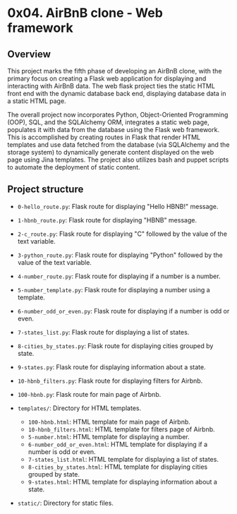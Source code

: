 # 0x04. AirBnB clone - Web framework

## Overview

This project marks the fifth phase of developing an AirBnB clone, with the primary focus on creating a Flask web application for displaying and interacting with AirBnB data. The web flask project ties the static HTML front end with the dynamic database back end, displaying database data in a static HTML page.

The overall project now incorporates Python, Object-Oriented Programming (OOP), SQL, and the SQLAlchemy ORM, integrates a static web page, populates it with data from the database using the Flask web framework. This is accomplished by creating routes in Flask that render HTML templates and use data fetched from the database (via SQLAlchemy and the storage system) to dynamically generate content displayed on the web page using Jina templates. The project also utilizes bash and puppet scripts to automate the deployment of static content.

## Project structure

- `0-hello_route.py`: Flask route for displaying "Hello HBNB!" message.
- `1-hbnb_route.py`: Flask route for displaying "HBNB" message.
- `2-c_route.py`: Flask route for displaying "C" followed by the value of the text variable.
- `3-python_route.py`: Flask route for displaying "Python" followed by the value of the text variable.
- `4-number_route.py`: Flask route for displaying if a number is a number.
- `5-number_template.py`: Flask route for displaying a number using a template.
- `6-number_odd_or_even.py`: Flask route for displaying if a number is odd or even.
- `7-states_list.py`: Flask route for displaying a list of states.
- `8-cities_by_states.py`: Flask route for displaying cities grouped by state.
- `9-states.py`: Flask route for displaying information about a state.
- `10-hbnb_filters.py`: Flask route for displaying filters for Airbnb.
- `100-hbnb.py`: Flask route for main page of Airbnb.


- `templates/`: Directory for HTML templates.
  - `100-hbnb.html`: HTML template for main page of Airbnb.
  - `10-hbnb_filters.html`: HTML template for filters page of Airbnb.
  - `5-number.html`: HTML template for displaying a number.
  - `6-number_odd_or_even.html`: HTML template for displaying if a number is odd or even.
  - `7-states_list.html`: HTML template for displaying a list of states.
  - `8-cities_by_states.html`: HTML template for displaying cities grouped by state.
  - `9-states.html`: HTML template for displaying information about a state.


- `static/`: Directory for static files.
